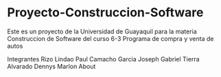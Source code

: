 # Proyecto-Construccion-Software

Este es un proyecto de la Universidad de Guayaquil para la materia Construccion de Software del curso 6-3 Programa de compra y venta de autos

Integrantes Rizo Lindao Paul Camacho Garcia Joseph Gabriel Tierra Alvarado Dennys Marlon
About
